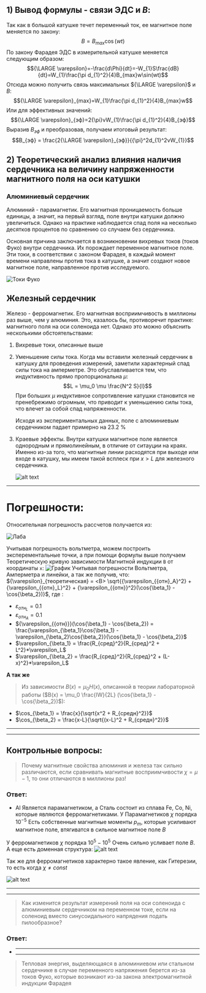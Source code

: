 ## 1) Вывод формулы - связи ЭДС и $В$:

Так как в большой катушке течет переменный ток, ее магнитное поле меняется по закону:
$$B = B_{max}\cos(wt)$$
По закону Фарадея ЭДС в измерительной катушке меняется следующим образом:
$${\LARGE \varepsilon}=-\frac{d\Phi}{dt}=-W_{1}S\frac{dB}{dt}=W_{1}\frac{\pi d_{1}^2}{4}B_{max}w\sin(wt)$$
Отсюда можно получить связь максимальных ${\LARGE \varepsilon}$ и $B$:
$${\LARGE \varepsilon}_{max}=W_{1}\frac{\pi d_{1}^2}{4}B_{max}w$$
Или для эффективных значений:
$${\LARGE \varepsilon}_{эф}=2{\pi}νW_{1}\frac{\pi d_{1}^2}{4}B_{эф}$$
Выразив $B_{эф}$ и преобразовав, получаем итоговый результат:
$$B_{эф} = \frac{2{\LARGE \varepsilon}_{эф}}{{\pi}^2d_{1}^2νW_{1}}$$

## 2) Теоретический анализ влияния наличия сердечника на величину напряженности магнитного поля на оси катушки

### Алюминиевый сердечник

Алюминий - парамагнетик. Его магнитная проницаемость больше единицы, а значит, на первый взгляд, поле внутри катушки должно увеличиться. Однако на практике наблюдается спад поля на несколько десятков процентов по сравнению со случаем без сердечника.

Основная причина заключается в возникновении вихревых токов (токов Фуко) внутри сердечника. Их порождает переменное магнитное поле. Эти токи, в соответствии с законом Фарадея, в каждый момент времени направлены против тока в катушке, а значит создают новое магнитное поле, направленное против исследуемого.

![Токи Фуко](Fuko.png)

## Железный сердечник

Железо - ферромагнетик. Его магнитная восприимчивость в миллионы раз выше, чем у алюминия. Это, казалось бы, противоречит практике: магнитного поля на оси соленоида нет. Однако это можно объяснить несколькими обстоятельствами:

1. Вихревые токи, описанные выше
2. Уменьшение силы тока. Когда мы вставили железный сердечник в катушку для проведения измерений, заметили характерный спад силы тока на амперметре. Это обуславливается тем, что индуктивность прямо пропорциональна $\mu$:
   $$L = \mu_0 \mu \frac{N^2 S}{l}$$
   При больших $\mu$ индуктивное сопротивление катушки становится не пренебрежимо огромным, что приводит к уменьшению силы тока, что влечет за собой спад напряженности.

   Исходя из экспериментальных данных, поле с алюминиевым сердечником падает примерно на 23.2 %

3. Краевые эффекты. Внутри катушки магнитное поле является однородным и прямолинейным, в отличие от ситауции на краях. Именно из-за того, что магнитные линии расходятся при выходе или входе в катушку, мы имеем такой всплеск при $x > L$ для железного сердечника.

   ![alt text](image-3.png)

---

# Погрешности:

Относительная погрешность рассчетов получается из:

![Лаба](image.png)

Учитывая погрешность вольтметра, можем построить эксперементальные точки, а при помощи формулы выше получаем Теоретическую кривую зависимости Магнитной индукции `B` от координаты `x`:
![График](../graphs/graph.png)
Учитывая погрешности Вольтметра, Амперметра и линейки, а так же получив, что:
${\varepsilon}_{теоретическая} = <B> \sqrt{{\varepsilon_{{отн}_А}^2} + {\varepsilon_{{отн}_L}^2} + {\varepsilon_{{отн}}^2}(\cos{\beta_1} - \cos{\beta_2})}$, где :

- $\varepsilon_{{отн}_L} = 0.1$
- $\varepsilon_{{отн}_A} = 0.1$
- ${\varepsilon_{{отн}}}(\cos{\beta_1} - \cos{\beta_2}) = \frac{\varepsilon_{\beta_1}\cos{\beta_1} - \varepsilon_{\beta_2}\cos{\beta_2}}{\cos{\beta_1} - \cos{\beta_2}}$
- $\varepsilon_{\beta_1} = \frac{R_{сред}^2}{R_{сред}^2 + L^2}*\varepsilon_L$
- $\varepsilon_{\beta_2} = \frac{R_{сред}^2}{R_{сред}^2 + (L-x)^2}*\varepsilon_L$

**А так же**

> Из зависимости $B(x) = \mu_0 H(x)$, описанной в теории лабораторной работы
> ($B(x) = \mu_0 \frac{IW}{2L} (\cos{\beta_1} - \cos{\beta_2})$):

- $\cos_{\beta_1} = \frac{x}{\sqrt{x^2 + R_{средн}^2}}$
- $\cos_{\beta_2} = \frac{x-L}{\sqrt{(x-L)^2 + R_{средн}^2}}$

---

---

## Контрольные вопросы:

> Почему магнитные свойства алюминия и железа так сильно различаются, если сравнивать магнитные восприимчивости $\chi = \mu - 1$, то они отличаются в миллионы раз!

### Ответ:

- Al Является парамагнетиком, а Сталь состоит из сплава Fe, Co, Ni, которые являются ферромагнетиками. У Парамагнетиков $\chi$ порядка $10^{-5}$ Есть собственные магнитные моменты $p_m$, которые усиливают магнитное поле, втягиватся в сильное магнитное поле $B$

У ферромагнетиков $\chi$ порядка $10^{5}-10^{5}$ Очень сильно усливает поле $B$.
А еще есть доменная структура:
![alt text](image-1.png)

Так же для ферромагнетиков характерно такое явление, как Гитерезии, то есть когда $\chi \not = const$

![alt text](image-2.png)

---

---

> Как изменится результат измерений поля на оси соленоида с алюминиевым сердечником на переменном токе, если на соленоид вместо синусоидального напрядения подать пилообразное?

### Ответ:

- ***

  ***

> Тепловая энергия, выделяющаяся в алюминиевом или стальном сердечнике в случае переменного напряжения берется из-за токов Фуко, которые возникают из-за закона электромагнитной индукции Фарадея
